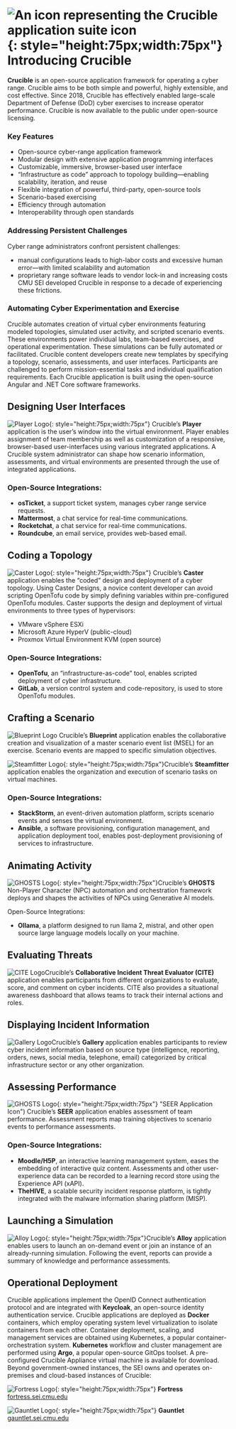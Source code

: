# ![An icon representing the Crucible application suite icon](../assets/img/home/cruciblelogo.svg "Crucible Application Suite Icon"){: style="height:75px;width:75px"} Introducing Crucible

**Crucible** is an open-source application framework for operating a cyber range. Crucible aims to be both simple and powerful, highly extensible, and cost effective.
Since 2018, Crucible has effectively enabled large-scale Department of Defense (DoD) cyber exercises to increase operator performance. Crucible is now available to the public under open-source licensing.

### Key Features
* Open-source cyber-range application framework
* Modular design with extensive application programming interfaces
* Customizable, immersive, browser-based user interface 
* “Infrastructure as code” approach to topology building—enabling scalability, iteration, and reuse
* Flexible integration of powerful, third-party, open-source tools 
* Scenario-based exercising 
* Efficiency through automation
* Interoperability through open standards

### Addressing Persistent Challenges
Cyber range administrators confront persistent challenges:
* manual configurations leads to high-labor costs and excessive human error—with limited scalability and automation
* proprietary range software leads to vendor lock-in and increasing costs
CMU SEI developed Crucible in response to a decade of experiencing these frictions.

### Automating Cyber Experimentation and Exercise
Crucible automates creation of virtual cyber environments featuring modeled topologies, simulated user activity, and scripted scenario events. These environments power individual labs, team-based exercises, and operational experimentation. These simulations can be fully automated or facilitated. Crucible content developers create new templates by specifying a topology, scenario, assessments, and user interfaces. Participants are challenged to perform mission-essential tasks and individual qualification requirements. Each Crucible application is built using the open-source Angular and .NET Core software frameworks.

## Designing User Interfaces
![Player Logo](../assets/img/crucible-icon-player.svg){: style="height:75px;width:75px"}
Crucible’s **Player** application is the user’s window into the virtual environment. Player enables 
assignment of team membership as well as customization of a responsive, browser-based user-interfaces using various integrated applications. A Crucible system administrator can shape how scenario information, assessments, and virtual environments are presented through the use of integrated applications.

### Open-Source Integrations:
* **osTicket**, a support ticket system, manages cyber range service requests.
* **Mattermost**, a chat service for real-time communications. 
* **Rocketchat**, a chat service for real-time communications.
* **Roundcube**, an email service, provides web-based email.

## Coding a Topology
![Caster Logo](../assets/img/crucible-icon-caster.svg){: style="height:75px;width:75px"}
Crucible’s **Caster** application enables the “coded” design and deployment of a cyber topology. Using Caster Designs, a novice content developer can avoid scripting OpenTofu code by simply defining variables within pre-configured OpenTofu modules. Caster supports the design and deployment of virtual environments to three types of hypervisors:

* VMware vSphere ESXi
* Microsoft Azure HyperV (public-cloud)
* Proxmox Virtual Environment KVM (open source)

### Open-Source Integrations:
* **OpenTofu**, an “infrastructure-as-code” tool, enables scripted deployment of cyber infrastructure. 
* **GitLab**, a version control system and code-repository, is used to store OpenTofu modules.

## Crafting a Scenario
![Blueprint Logo](../assets/img/blueprint-logo.png)
Crucible’s **Blueprint** application enables the collaborative creation and visualization of a master scenario event list (MSEL) for an exercise. Scenario events are mapped to specific simulation objectives. 

![Steamfitter Logo](../assets/img/crucible-icon-steamfitter.svg){: style="height:75px;width:75px"}Crucible’s **Steamfitter** application enables the organization and execution of scenario tasks on virtual machines.

### Open-Source Integrations:
* **StackStorm**, an event-driven automation platform, scripts scenario events and senses the virtual environment.
* **Ansible**, a software provisioning, configuration management, and application deployment tool, enables post-deployment provisioning of services to infrastructure.

## Animating Activity
![GHOSTS Logo](../assets/img/ghosts_new.png){: style="height:75px;width:75px"}Crucible’s **GHOSTS** Non-Player Character (NPC) automation and orchestration framework deploys and shapes the activities of NPCs using Generative AI models.

Open-Source Integrations:
* **Ollama**, a platform designed to run llama 2, mistral, and other open source large language models locally on your machine.

## Evaluating Threats
![CITE Logo](../assets/img/cite-logo.png)Crucible’s **Collaborative Incident Threat Evaluator (CITE)** application enables participants from different organizations to evaluate, score, and comment on cyber incidents. CITE also provides a situational awareness dashboard that allows teams to track their internal actions and roles.

## Displaying Incident Information
![Gallery Logo](../assets/img/gallery-logo.png)Crucible’s **Gallery** application enables 
participants to review cyber incident information based on source type (intelligence, reporting, orders, news, social media, telephone, email) categorized by critical infrastructure sector 
or any other organization.

## Assessing Performance
![GHOSTS Logo](../assets/img/crucible-icon-seer.svg){: style="height:75px;width:75px"} "SEER Application Icon")
Crucible’s **SEER** application enables assessment of team performance. Assessment reports map training objectives to scenario events to performance assessments.

### Open-Source Integrations:
* **Moodle/H5P**, an interactive learning management system, eases the embedding of interactive quiz content. Assessments and other user-experience data can be recorded to a learning record store using the Experience API (xAPI).
* **TheHIVE**, a scalable security incident response platform, is tightly integrated with the malware information sharing platform (MISP).

## Launching a Simulation
![Alloy Logo](../assets/img/crucible-icon-alloy.svg){: style="height:75px;width:75px"}Crucible’s **Alloy** application enables users to launch an on-demand event or join an instance of an already-running simulation. Following the event, reports can provide a summary of knowledge and performance assessments.

## Operational Deployment
Crucible applications implement the OpenID Connect authentication protocol and are integrated with **Keycloak**, an open-source identity authentication service.
Crucible applications are deployed as **Docker** containers, which employ operating system level virtualization to isolate containers from each other. Container deployment, scaling, and management services are obtained using Kubernetes, a popular container-orchestration system. **Kubernetes** workflow and cluster management are performed using **Argo**, a popular open-source GitOps toolset.
A pre-configured Crucible Appliance virtual machine is available for download.
Beyond government-owned instances, the SEI owns and operates on-premises and cloud-based instances of Crucible:

![Fortress Logo](../assets/img/fortress-app.svg){: style="height:75px;width:75px"}
**Fortress** [fortress.sei.cmu.edu](https://fortress.sei.cmu.edu)

![Gauntlet Logo](../assets/img/gauntlet-app.svg){: style="height:75px;width:75px"}
**Gauntlet** [gauntlet.sei.cmu.edu](https://gauntlet.sei.cmu.edu) 










